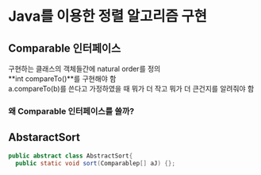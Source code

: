 # Java를 이용한 정렬 알고리즘 구현

## Comparable 인터페이스

구현하는 클래스의 객체들간에 natural order를 정의<br>
**int compareTo()**를 구현해야 함<br>
a.compareTo(b)를 쓴다고 가정하였을 때 뭐가 더 작고 뭐가 더 큰건지를 알려줘야 함<br>

### 왜 Comparable 인터페이스를 쓸까?


## AbstaractSort
```java
public abstract class AbstractSort{
  public static void sort(Comparablep[] aJ) {};
